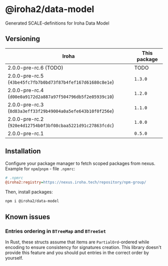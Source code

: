 # @iroha2/data-model

Generated SCALE-definitions for Iroha Data Model

## Versioning

| Iroha                                                       | This package |
| ----------------------------------------------------------- | ------------ |
| 2.0.0-pre-rc.6 (TODO)                                       | TODO         |
| 2.0.0-pre-rc.5 (`43be45fc7fb7b0bd73f87b4fef167d61680c8e1e`) | `1.3.0`      |
| 2.0.0-pre-rc.4 (`d00e0a9172d2a887a97f504796db5f2e05939c10`) | `1.2.0`      |
| 2.0.0-pre-rc.3 (`8d83a3eff33f29b49004a0a5efe643b10f0f256e`) | `1.1.0`      |
| 2.0.0-pre-rc.2 (`920e4d12754b0f3bf08cbaa5221d91c27863fcdc`) | `1.0.0`      |
| 2.0.0-pre-rc.1                                              | `0.5.0`      |

## Installation

Configure your package manager to fetch scoped packages from nexus. Example for `npm`/`pnpm` - file `.npmrc`:

```ini
# .npmrc
@iroha2:registry=https://nexus.iroha.tech/repository/npm-group/
```

Then, install packages:

```bash
npm i @iroha2/data-model
```

## Known issues

### Entries ordering in `BTreeMap` and `BTreeSet`

In Rust, these structs assume that items are `PartialOrd`-ordered while encoding to ensure consistency for signatures creation. This library doesn't provide this feature and you should put entries in the correct order by yourself.
